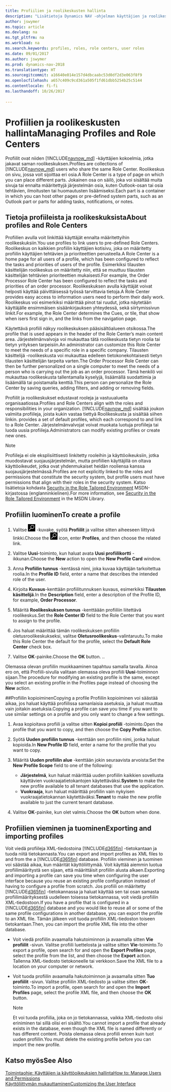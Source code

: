 ```yaml
---
title: Profiilien ja roolikeskusten hallinta
description: "Lisätietoja Dynamics NAV -ohjelman käyttäjien ja roolikeskusten hallinnasta."
author: jswymer
ms.topic: article
ms.devlang: na
ms.tgt_pltfrm: na
ms.workload: na
ms.search.keywords: profiles, roles, role centers, user roles
ms.date: 09/01/2017
ms.author: jswymer
ms.prod: dynamics-nav-2018
ms.translationtype: HT
ms.sourcegitcommit: a16640e014e157d4dbcaabc53d0df2d3e063f8f9
ms.openlocfilehash: a657c409c9cd361a505f1fd61dbb5254b25c5144
ms.contentlocale: fi-fi
ms.lasthandoff: 10/26/2017

---
```

# <a name="managing-profiles-and-role-centers"></a><span data-ttu-id="f2572-103">Profiilien ja roolikeskusten hallinta</span><span class="sxs-lookup"><span data-stu-id="f2572-103">Managing Profiles and Role Centers</span></span>
<span data-ttu-id="f2572-104">Profiilit ovat niiden [!INCLUDE[navnow_md](includes/navnow_md.md)] -käyttäjien kokoelmia, jotka jakavat saman roolikeskuksen.</span><span class="sxs-lookup"><span data-stu-id="f2572-104">Profiles are collections of [!INCLUDE[navnow_md](includes/navnow_md.md)] users who share the same Role Center.</span></span> <span data-ttu-id="f2572-105">Roolikeskus on sivu, jossa voit sijoittaa eri osia.</span><span class="sxs-lookup"><span data-stu-id="f2572-105">A Role Center is a type of page on which you can place different parts.</span></span> <span data-ttu-id="f2572-106">Jokainen osa on säilö, joka voi sisältää muita sivuja tai ennalta määritettyjä järjestelmän osia, kuten Outlook-osan tai osia tehtävien, ilmoitusten tai huomautusten lisäämiseksi.</span><span class="sxs-lookup"><span data-stu-id="f2572-106">Each part is a container in which you can host other pages or pre-defined system parts, such as an Outlook part or parts for adding tasks, notifications, or notes.</span></span>  

## <a name="about-profiles-and-role-centers"></a><span data-ttu-id="f2572-107">Tietoja profiileista ja roolikeskuksista</span><span class="sxs-lookup"><span data-stu-id="f2572-107">About profiles and Role Centers</span></span>
<span data-ttu-id="f2572-108">Profiilien avulla voit linkittää käyttäjät ennalta määritettyihin roolikeskuksiin.</span><span class="sxs-lookup"><span data-stu-id="f2572-108">You use profiles to link users to pre-defined Role Centers.</span></span> <span data-ttu-id="f2572-109">Roolikeskus on kaikkien profiilin käyttäjien kotisivu, joka on määritetty profiilin käyttäjien tehtävien ja prioriteettien perusteella.</span><span class="sxs-lookup"><span data-stu-id="f2572-109">A Role Center is a home page for all users of a profile, which has been configured to reflect the tasks and priorities of users of the profile.</span></span> <span data-ttu-id="f2572-110">Esimerkiksi tilausten käsittelijän roolikeskus on määritetty niin, että se muuttuu tilausten käsittelijän tehtävien prioriteettien mukaisesti.</span><span class="sxs-lookup"><span data-stu-id="f2572-110">For example, the Order Processor Role Center has been configured to reflect the tasks and priorities of an order processor.</span></span> <span data-ttu-id="f2572-111">Roolikeskuksen avulla käyttäjät voivat helposti käyttää päivittäisessä työssä tarvittavia tietoja.</span><span class="sxs-lookup"><span data-stu-id="f2572-111">A Role Center provides easy access to information users need to perform their daily work.</span></span> <span data-ttu-id="f2572-112">Roolikeskus voi esimerkiksi määrittää pinot tai ruudut, jotka näytetään käyttäjälle ensimmäisen sisäänkirjauksen yhteydessä, sekä siirtymissivun linkit.</span><span class="sxs-lookup"><span data-stu-id="f2572-112">For example, the Role Center determines the Cues, or tile, that show when isers first sign in, and the links from the navigation page.</span></span>

<span data-ttu-id="f2572-113">Käytettävä profiili näkyy roolikeskuksen pääsisältöalueen otsikossa.</span><span class="sxs-lookup"><span data-stu-id="f2572-113">The profile that is used appears in the header of the Role Center’s main content area.</span></span> <span data-ttu-id="f2572-114">Järjestelmänvalvoja voi mukauttaa tätä roolikeskusta tietyn roolia tai tietyn yrityksen tarpeisiin.</span><span class="sxs-lookup"><span data-stu-id="f2572-114">An administrator can customize this Role Center to meet the needs of a specific role in a specific company.</span></span> <span data-ttu-id="f2572-115">Tilausten käsittelijä -roolikeskusta voi mukauttaa edelleen tietokonekohtaisesti tietyn tilausten käsittelijän tarpeita varten.</span><span class="sxs-lookup"><span data-stu-id="f2572-115">The Order Processor Role Center can then be further personalized on a single computer to meet the needs of a person who is carrying out the job as an order processor.</span></span> <span data-ttu-id="f2572-116">Tämä henkilö voi mukauttaa roolikeskusta tallentamalla kyselyjä, lisäämällä suodattimia ja lisäämällä tai poistamalla kenttiä.</span><span class="sxs-lookup"><span data-stu-id="f2572-116">This person can personalize the Role Center by saving queries, adding filters, and adding or removing fields.</span></span>

<span data-ttu-id="f2572-117">Profiilit ja roolikeskukset edustavat rooleja ja vastuualueita organisaatiossa.</span><span class="sxs-lookup"><span data-stu-id="f2572-117">Profiles and Role Centers align with the roles and responsibilities in your organization.</span></span> [!INCLUDE[navnow_md](includes/navnow_md.md)]<span data-ttu-id="f2572-118"> sisältää joukon valmiita profiileja, joista kukin vastaa tiettyä Roolikeskusta ja sisältää siihen linkin.</span><span class="sxs-lookup"><span data-stu-id="f2572-118"> provides a set of default profiles, which each correspond to and link to a Role Center.</span></span> <span data-ttu-id="f2572-119">Järjestelmänvalvojat voivat muokata luotuja profiileja tai luoda uusia profiileja.</span><span class="sxs-lookup"><span data-stu-id="f2572-119">Administrators can modify existing profiles or create new ones.</span></span>  

> [!NOTE]  
>  <span data-ttu-id="f2572-120">Profiileja ei ole eksplisiittisesti linkitetty rooleihin ja käyttöoikeuksiin, jotka muodostavat suojausjärjestelmän, mutta profiilien käyttäjillä on oltava käyttöoikeudet, jotka ovat yhdenmukaiset heidän rooliensa kanssa suojausjärjestelmässä.</span><span class="sxs-lookup"><span data-stu-id="f2572-120">Profiles are not explicitly linked to the roles and permissions that constitute the security system, but profile users must have permissions that align with their roles in the security system.</span></span> <span data-ttu-id="f2572-121">Katso lisätietoja kohdasta [Security in the Role Tailored Environment](http://go.microsoft.com/fwlink?LinkId=147633) MSDN-kirjastossa (englanninkielinen).</span><span class="sxs-lookup"><span data-stu-id="f2572-121">For more information, see [Security in the Role Tailored Environment](http://go.microsoft.com/fwlink?LinkId=147633) in the MSDN Library.</span></span>

## <a name="to-create-a-profile"></a><span data-ttu-id="f2572-122">Profiilin luominen</span><span class="sxs-lookup"><span data-stu-id="f2572-122">To create a profile</span></span>
1.  <span data-ttu-id="f2572-123">Valitse ![Etsi sivu tai raportti](media/ui-search/search_small.png "Etsi sivu tai raportti -kuvake") -kuvake, syötä **Profiilit** ja valitse sitten aiheeseen liittyvä linkki.</span><span class="sxs-lookup"><span data-stu-id="f2572-123">Choose the ![Search for Page or Report](media/ui-search/search_small.png "Search for Page or Report icon") icon, enter **Profiles**, and then choose the related link.</span></span>  

2.  <span data-ttu-id="f2572-124">Valitse **Uusi**-toiminto, kun haluat avata **Uusi profiilikortti** -ikkunan.</span><span class="sxs-lookup"><span data-stu-id="f2572-124">Choose the **New** action to open the **New Profile Card** window.</span></span>  

3.  <span data-ttu-id="f2572-125">Anna **Profiilin tunnus** -kentässä nimi, joka kuvaa käyttäjän tarkoitettua roolia.</span><span class="sxs-lookup"><span data-stu-id="f2572-125">In the **Profile ID** field, enter a name that describes the intended role of the user.</span></span>  

4.  <span data-ttu-id="f2572-126">Kirjoita **Kuvaus**-kenttään profiilitunnuksen kuvaus, esimerkiksi **Tilausten käsittelijä**.</span><span class="sxs-lookup"><span data-stu-id="f2572-126">In the **Description** field, enter a description of the Profile ID, for example, **Order Processor**.</span></span>  

5.  <span data-ttu-id="f2572-127">Määritä **Roolikeskuksen tunnus** -kenttäään profiiliin liitettävä roolikeskus.</span><span class="sxs-lookup"><span data-stu-id="f2572-127">Set the **Role Center ID** field to the Role Center that you want to assign to the profile.</span></span>  

6.  <span data-ttu-id="f2572-128">Jos haluat määrittää tämän roolikeskuksen profiilin oletusroolikeskukseksi, valitse **Oletusroolikeskus**-valintaruutu.</span><span class="sxs-lookup"><span data-stu-id="f2572-128">To make this Role Center the default for the profile, select the **Default Role Center** check box.</span></span>  

7.  <span data-ttu-id="f2572-129">Valitse **OK**-painike.</span><span class="sxs-lookup"><span data-stu-id="f2572-129">Choose the **OK** button.</span></span> <span data-ttu-id="f2572-130">.</span><span class="sxs-lookup"><span data-stu-id="f2572-130">.</span></span>  

<span data-ttu-id="f2572-131">Olemassa olevan profiilin muokkaaminen tapahtuu samalla tavalla. Ainoa ero on, että Profiili-sivulla valitaan olemassa oleva profiili **Uusi**-toiminnon sijaan.</span><span class="sxs-lookup"><span data-stu-id="f2572-131">The procedure for modifying an existing profile is the same, except you select an existing profile in the Profiles page instead of choosing the **New** action.</span></span>  


##<a name="copying-a-profile"></a><span data-ttu-id="f2572-132">Profiilin kopioiminen</span><span class="sxs-lookup"><span data-stu-id="f2572-132">Copying a profile</span></span>
<span data-ttu-id="f2572-133">Profiilin kopioiminen voi säästää aikaa, jos haluat käyttää profiilissa samanlaisia asetuksia, ja haluat muuttaa vain joitakin asetuksia.</span><span class="sxs-lookup"><span data-stu-id="f2572-133">Copying a profile can save you time if you want to use similar settings on a profile and you only want to change a few settings.</span></span>

1.  <span data-ttu-id="f2572-134">Avaa kopioitava profiili ja valitse sitten **Kopioi profiili** -toiminto.</span><span class="sxs-lookup"><span data-stu-id="f2572-134">Open the profile that you want to copy, and then choose the **Copy Profile** action.</span></span>

2.  <span data-ttu-id="f2572-135">Syötä **Uuden profiilin tunnus** -kenttään sen profiilin nimi, jonka haluat kopioida.</span><span class="sxs-lookup"><span data-stu-id="f2572-135">In **New Profile ID** field, enter a name for the profile that you want to copy.</span></span>

3.  <span data-ttu-id="f2572-136">Määritä **Uuden profiilin alue** -kenttään jokin seuraavista arvoista:</span><span class="sxs-lookup"><span data-stu-id="f2572-136">Set the **New Profile Scope** field to one of the following:</span></span>

    - <span data-ttu-id="f2572-137">**Järjestelmä**, kun haluat määrittää uuden profiilin kaikkien sovellusta käyttävien vuokraajatietokantojen käytettäväksi.</span><span class="sxs-lookup"><span data-stu-id="f2572-137">**System** to make the new profile available to all tenant databases that use the application.</span></span>
    - <span data-ttu-id="f2572-138">**Vuokraaja**, kun haluat määrittää profiilin vain nykyisen vuokraajatietokannan käytettäväksi.</span><span class="sxs-lookup"><span data-stu-id="f2572-138">**Tenant** to make the new profile available to just the current tenant database.</span></span>
4. <span data-ttu-id="f2572-139">Valitse **OK**-painike, kun olet valmis.</span><span class="sxs-lookup"><span data-stu-id="f2572-139">Choose the **OK** buttom when done.</span></span>

## <span data-ttu-id="f2572-140"><a name="ExportImportProfile"></a>Profiilien vieminen ja tuominen</span><span class="sxs-lookup"><span data-stu-id="f2572-140"><a name="ExportImportProfile"></a>Exporting and importing profiles</span></span>

<span data-ttu-id="f2572-141">Voit viedä profiileja XML-tiedostoina [!INCLUDE[d365fin](includes/d365fin_md.md)] -tietokantaan ja tuoda niitä tietokannasta.</span><span class="sxs-lookup"><span data-stu-id="f2572-141">You can export and import profiles as XML files to and from the a [!INCLUDE[d365fin](includes/d365fin_md.md)] database.</span></span> <span data-ttu-id="f2572-142">Profiilin vieminen ja tuominen voi säästää aikaa, kun määrität käyttöliittymää. Voit käyttää aiemmin luotua profiilimääritystä sen sijaan, että määrittäisit profiilin alusta alkaen.</span><span class="sxs-lookup"><span data-stu-id="f2572-142">Exporting and importing a profile can save you time when configuring the user interface because you reuse an existing profile configuration instead of having to configure a profile from scratch.</span></span> <span data-ttu-id="f2572-143">Jos profiili on määritetty [!INCLUDE[d365fin](includes/d365fin_md.md)] -tietokannassa ja haluat käyttää sen tai osan samasta profiilimäärityksestä uudelleen toisessa tietokannassa, voit viedä profiilin XML-tiedostoon.</span><span class="sxs-lookup"><span data-stu-id="f2572-143">If you have a profile that is configured in a [!INCLUDE[d365fin](includes/d365fin_md.md)] database and you would like to reuse all or some of the same profile configurations in another database, you can export the profile to an XML file.</span></span> <span data-ttu-id="f2572-144">Tämän jälkeen voit tuoda profiilin XML-tiedoston toiseen tietokantaan.</span><span class="sxs-lookup"><span data-stu-id="f2572-144">Then, you can import the profile XML file into the other database.</span></span>

-   <span data-ttu-id="f2572-145">Voit viedä profiilin avaamalla hakutoiminnon ja avaamalla sitten **Vie profiilit** -sivun. Valitse profiili luettelosta ja valitse sitten **Vie**-toiminto.</span><span class="sxs-lookup"><span data-stu-id="f2572-145">To export a profile, open search for and open the **Export Profiles** page, select the profile from the list, and then choose the **Export** action.</span></span> <span data-ttu-id="f2572-146">Tallenna XML-tiedosto tietokoneelle tai verkkoon.</span><span class="sxs-lookup"><span data-stu-id="f2572-146">Save the XML file to a location on your computer or network.</span></span>

-   <span data-ttu-id="f2572-147">Voit tuoda profiilin avaamalla hakutoiminnon ja avaamalla sitten **Tuo profiilit** -sivun. Valitse profiilin XML-tiedosto ja valitse sitten **OK**-toiminto.</span><span class="sxs-lookup"><span data-stu-id="f2572-147">To import a profile, open search for and open the **Import Profiles** page, select the profile XML file, and then choose the **OK** button.</span></span>

    > [!NOTE]  
    >  <span data-ttu-id="f2572-148">Et voi tuoda profiilia, joka on jo tietokannassa, vaikka XML-tiedosto olisi eriniminen tai sillä olisi eri sisältö.</span><span class="sxs-lookup"><span data-stu-id="f2572-148">You cannot import a profile that already exists in the database, even though the XML file is named differently or has different content.</span></span> <span data-ttu-id="f2572-149">Poista olemassa oleva profiili ennen kuin tuot uuden profiilin.</span><span class="sxs-lookup"><span data-stu-id="f2572-149">You must delete the existing profile before you can import the new profile.</span></span>



## <a name="see-also"></a><span data-ttu-id="f2572-150">Katso myös</span><span class="sxs-lookup"><span data-stu-id="f2572-150">See Also</span></span>  
[<span data-ttu-id="f2572-151">Toimintaohje: Käyttäjien ja käyttöoikeuksien hallinta</span><span class="sxs-lookup"><span data-stu-id="f2572-151">How to: Manage Users and Permissions</span></span>](ui-how-users-permissions.md)  
[<span data-ttu-id="f2572-152">Käyttöliittymän mukauttaminen</span><span class="sxs-lookup"><span data-stu-id="f2572-152">Customizing the User Interface</span></span>](ui-customizing-overview.md)   
<!--[Security Overview](../Security%20Overview.md)-->

